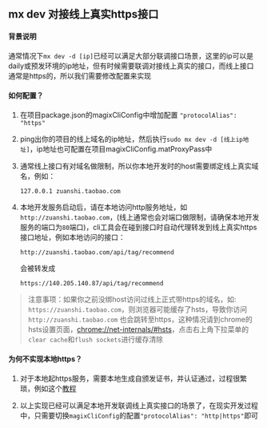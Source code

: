 ## mx dev 对接线上真实https接口


#### 背景说明
通常情况下`mx dev -d [ip]`已经可以满足大部分联调接口场景，这里的ip可以是daily或预发环境的ip地址，但有时候需要联调对接线上真实的接口，而线上接口通常是https的，所以我们需要修改配置来实现


#### 如何配置？

1. 在项目package.json的magixCliConfig中增加配置 `"protocolAlias": "https"`

2. ping出你的项目的线上域名的ip地址，然后执行`sudo mx dev -d [线上ip地址]`，ip地址也可配置在项目magixCliConfig.matProxyPass中

3. 通常线上接口有对域名做限制，所以你本地开发时的host需要绑定线上真实域名，例如：
    ```
    127.0.0.1 zuanshi.taobao.com
    ```

4. 本地开发服务启动后，请在本地访问http服务地址，如`http://zuanshi.taobao.com`，(线上通常也会对端口做限制，请确保本地开发服务的端口为`80`端口)，cli工具会在碰到接口时自动代理转发到线上真实https接口地址，例如本地访问的接口：
    ```
    http://zuanshi.taobao.com/api/tag/recommend
    ```
    会被转发成 
    ```
    https://140.205.140.87/api/tag/recommend
    ```

> 注意事项：如果你之前没绑host访问过线上正式带https的域名，如: `https://zuanshi.taobao.com`，则浏览器可能缓存了hsts，导致你访问 `http://zuanshi.taobao.com` 也会跳转至https，这种情况请到chrome的hsts设置页面，[chrome://net-internals/#hsts](chrome://net-internals/#hsts)，点击右上角下拉菜单的`clear cache`和`flush sockets`进行缓存清除 


#### 为何不实现本地https？

1. 对于本地起https服务，需要本地生成自颁发证书，并认证通过，过程很繁琐，例如这个[教程](https://segmentfault.com/a/1190000007990972)

2. 以上实现已经可以满足本地开发联调线上真实接口的场景了，在现实开发过程中，只需要切换`magixCliConfig`的配置`"protocolAlias": "http|https"`即可

